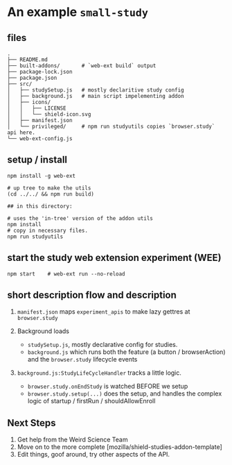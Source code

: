 # An example `small-study`

## files

```
.
├── README.md
├── built-addons/       # `web-ext build` output
├── package-lock.json
├── package.json
├── src/
│   ├── studySetup.js   # mostly declaritive study config
│   ├── background.js   # main script impelementing addon
│   ├── icons/
│   │   ├── LICENSE
│   │   └── shield-icon.svg
│   ├── manifest.json
│   └── privileged/     # npm run studyutils copies `browser.study` api here.
└── web-ext-config.js
```

## setup / install
```
npm install -g web-ext

# up tree to make the utils
(cd ../../ && npm run build)

## in this directory:

# uses the 'in-tree' version of the addon utils
npm install    
# copy in necessary files. 
npm run studyutils  
```

## start the study web extension experiment (WEE)
```
npm start    # web-ext run --no-reload    
```

## short description flow and description

1.  `manifest.json` maps `experiment_apis` to make lazy gettres at `browser.study`
2.  Background loads
    
    - `studySetup.js`, mostly declarative config for studies.  
    - `background.js` which runs both the feature (a button / browserAction) and the `browser.study` lifecycle events

3. `background.js:StudyLifeCycleHandler` tracks a little logic.

    - `browser.study.onEndStudy` is watched BEFORE we setup
    - `browser.study.setup(...)` does the setup, and handles the complex logic of startup / firstRun / shouldAllowEnroll

## Next Steps

1.  Get help from the Weird Science Team
2.  Move on to the more complete [mozilla/shield-studies-addon-template]
3.  Edit things, goof around, try other aspects of the API.
